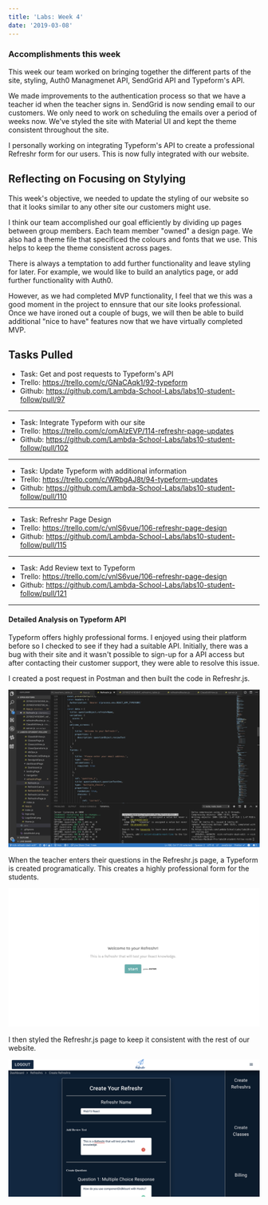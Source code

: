 ```yaml
---
title: 'Labs: Week 4'
date: '2019-03-08'
---
```


### Accomplishments this week

This week our team worked on bringing together the different parts of the site, styling, Auth0 Managmenet API, SendGrid API and Typeform's API.

We made improvements to the authentication process so that we have a teacher id when the teacher signs in. SendGrid is now sending email to our customers. We only need to work on scheduling the emails over a period of weeks now. We've styled the site with Material UI and kept the theme consistent throughout the site.

I personally working on integrating Typeform's API to create a professional Refreshr form for our users. This is now fully integrated with our website.

## Reflecting on Focusing on Stylying

This week's objective, we needed to update the styling of our website so that it looks similar to any other site our customers might use.

I think our team accomplished our goal efficiently by dividing up pages between group members. Each team member "owned" a design page. We also had a theme file that specificed the colours and fonts that we use. This helps to keep the theme consistent across pages.

There is always a temptation to add further functionality and leave styling for later. For example, we would like to build an analytics page, or add further functionality with Auth0.

However, as we had completed MVP functionality, I feel that we this was a good moment in the project to ennsure that our site looks professional. Once we have ironed out a couple of bugs, we will then be able to build additional "nice to have" features now that we have virtually completed MVP.

## Tasks Pulled

- Task: Get and post requests to Typeform's API
- Trello: https://trello.com/c/GNaCAqk1/92-typeform
- Github: https://github.com/Lambda-School-Labs/labs10-student-follow/pull/97

---

- Task: Integrate Typeform with our site
- Trello: https://trello.com/c/omAIzEVP/114-refreshr-page-updates
- Github: https://github.com/Lambda-School-Labs/labs10-student-follow/pull/102

---

- Task: Update Typeform with additional information
- Trello: https://trello.com/c/WRbgAJ8t/94-typeform-updates
- Github: https://github.com/Lambda-School-Labs/labs10-student-follow/pull/110

---

- Task: Refreshr Page Design
- Trello: https://trello.com/c/vnlS6vue/106-refreshr-page-design
- Github: https://github.com/Lambda-School-Labs/labs10-student-follow/pull/115

---

- Task: Add Review text to Typeform
- Trello: https://trello.com/c/vnlS6vue/106-refreshr-page-design
- Github: https://github.com/Lambda-School-Labs/labs10-student-follow/pull/121

---

#### Detailed Analysis on Typeform API

Typeform offers highly professional forms. I enjoyed using their platform before so I checked to see if they had a suitable API. Initially, there was a bug with their site and it wasn't possible to sign-up for a API access but after contacting their customer support, they were able to resolve this issue.

I created a post request in Postman and then built the code in Refreshr.js.

![Code](Code.png)

When the teacher enters their questions in the Refreshr.js page, a Typeform is created programatically. This creates a highly professional form for the students.

![Typeform-welcome](Typeform-welcome.png)

I then styled the Refreshr.js page to keep it consistent with the rest of our website.

![Refreshr](Refreshr.png)
